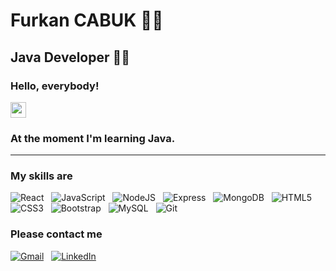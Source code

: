 # Furkan CABUK 👨‍💻

## Java Developer 👨‍💻

### Hello, everybody!

<img src="https://raw.githubusercontent.com/MartinHeinz/MartinHeinz/master/wave.gif" width="25px">

### At the moment I'm learning Java.

---

### My skills are

![React](https://img.shields.io/badge/react-%2320232a.svg?style=for-the-badge&logo=react&logoColor=%2361DAFB)
&nbsp;
![JavaScript](https://img.shields.io/badge/javascript-%23323330.svg?style=for-the-badge&logo=javascript&logoColor=%23F7DF1E)
&nbsp;
![NodeJS](https://img.shields.io/badge/node.js-6DA55F?style=for-the-badge&logo=node.js&logoColor=white)
&nbsp;
![Express](https://img.shields.io/badge/-Express-000000?style=for-the-badge&logo=express&logoColor=white)
&nbsp;
![MongoDB](https://img.shields.io/badge/-MongoDB-13aa52?style=for-the-badge&logo=mongodb&logoColor=white)
&nbsp;
![HTML5](https://img.shields.io/badge/html5-%23E34F26.svg?style=for-the-badge&logo=html5&logoColor=white)
&nbsp;
![CSS3](https://img.shields.io/badge/css3-%231572B6.svg?style=for-the-badge&logo=css3&logoColor=white)
&nbsp;
![Bootstrap](https://img.shields.io/badge/bootstrap-%23563D7C.svg?style=for-the-badge&logo=bootstrap&logoColor=white)
&nbsp;
![MySQL](https://img.shields.io/badge/mysql-%2300f.svg?style=for-the-badge&logo=mysql&logoColor=white)
&nbsp;
![Git](https://img.shields.io/badge/git-%23F05033.svg?style=for-the-badge&logo=git&logoColor=white)

<!-- ![Furkan's GitHub stats](https://github-readme-stats.vercel.app/api?username=cabukfurkan&show_icons=true&theme=radical) -->

<!--
[![Top Languages](https://github-readme-stats.vercel.app/api/top-langs/?username=cabukfurkan&layout=compact)](https://github.com/cabukfurkan/) -->

### Please contact me

[![Gmail](https://img.shields.io/badge/gmail-D14836?style=for-the-badge&logo=gmail&logoColor=white)](mailto:furkancabuk.ce@gmail.com)
&nbsp;
[![LinkedIn](https://img.shields.io/badge/LinkedIn-0077B5?style=for-the-badge&logo=linkedin&logoColor=white)](https://www.linkedin.com/in/furkancabuk/)
